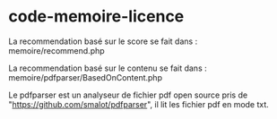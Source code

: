 # code-memoire-licence

La recommendation basé sur le score se fait dans   : memoire/recommend.php

La recommendation basé sur le contenu se fait dans : memoire/pdfparser/BasedOnContent.php

Le pdfparser est un analyseur de fichier pdf open source pris de "https://github.com/smalot/pdfparser", il lit les fichier pdf en mode txt. 

